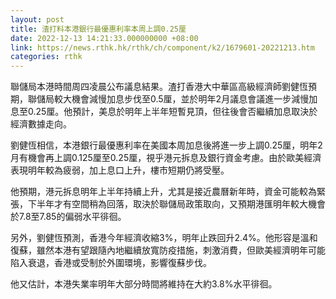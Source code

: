 ```yaml
---
layout: post
title: 渣打料本港銀行最優惠利率本周上調0.25厘
date: 2022-12-13 14:21:33.000000000 +08:00
link: https://news.rthk.hk/rthk/ch/component/k2/1679601-20221213.htm
categories: rthk
---
```


聯儲局本港時間周四凌晨公布議息結果。渣打香港大中華區高級經濟師劉健恆預期，聯儲局較大機會減慢加息步伐至0.5厘，並於明年2月議息會議進一步減慢加息至0.25厘。他預計，美息於明年上半年短暫見頂，但往後會否繼續加息取決於經濟數據走向。

劉健恆相信，本港銀行最優惠利率在美國本周加息後將進一步上調0.25厘，明年2月有機會再上調0.125厘至0.25厘，視乎港元拆息及銀行資金考慮。由於歐美經濟表現明年較為疲弱，加上息口上升，樓市短期仍將受壓。

他預期，港元拆息明年上半年持續上升，尤其是接近農曆新年時，資金可能較為緊張，下半年才有空間稍為回落，取決於聯儲局政策取向，又預期港匯明年較大機會於7.8至7.85的偏弱水平徘徊。

另外，劉健恆預測，香港今年經濟收縮3%，明年止跌回升2.4%。他形容是溫和復蘇，雖然本港有望跟隨內地繼續放寬防疫措施，刺激消費，但歐美經濟明年可能陷入衰退，香港或受制於外圍環境，影響復蘇步伐。

他又估計，本港失業率明年大部分時間將維持在大約3.8%水平徘徊。
